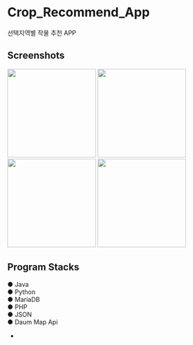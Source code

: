 Crop_Recommend_App
===================
선택지역별 작물 추천 APP    


Screenshots
------------


<div>
<img width="200" src="https://user-images.githubusercontent.com/39932900/83346303-2d417180-a356-11ea-9edd-a566274cd53b.jpg">
<img width="200" src="https://user-images.githubusercontent.com/39932900/83346315-41856e80-a356-11ea-9356-1f30de9f1555.jpg">
<img width="200" src="https://user-images.githubusercontent.com/39932900/83346321-48ac7c80-a356-11ea-985f-a8b69bc75df9.jpg">
<img width="200" src="https://user-images.githubusercontent.com/39932900/83346596-cd989580-a358-11ea-878b-74bcba334401.jpg">
</div>    

Program Stacks
------------
● Java    
● Python    
● MariaDB    
● PHP    
● JSON    
● Daum Map Api

*
